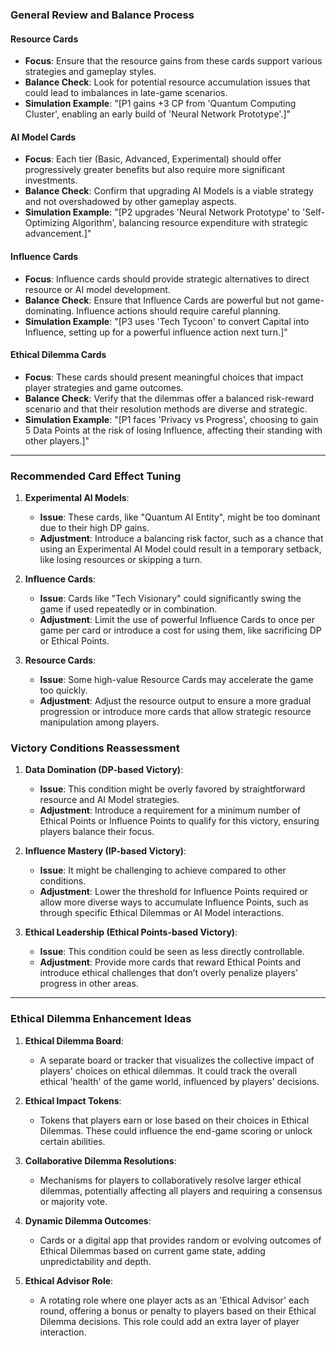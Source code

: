 
### General Review and Balance Process

#### Resource Cards
- **Focus**: Ensure that the resource gains from these cards support various strategies and gameplay styles. 
- **Balance Check**: Look for potential resource accumulation issues that could lead to imbalances in late-game scenarios.
- **Simulation Example**: "[P1 gains +3 CP from 'Quantum Computing Cluster', enabling an early build of 'Neural Network Prototype'.]"

#### AI Model Cards
- **Focus**: Each tier (Basic, Advanced, Experimental) should offer progressively greater benefits but also require more significant investments.
- **Balance Check**: Confirm that upgrading AI Models is a viable strategy and not overshadowed by other gameplay aspects.
- **Simulation Example**: "[P2 upgrades 'Neural Network Prototype' to 'Self-Optimizing Algorithm', balancing resource expenditure with strategic advancement.]"

#### Influence Cards
- **Focus**: Influence cards should provide strategic alternatives to direct resource or AI model development.
- **Balance Check**: Ensure that Influence Cards are powerful but not game-dominating. Influence actions should require careful planning.
- **Simulation Example**: "[P3 uses 'Tech Tycoon' to convert Capital into Influence, setting up for a powerful influence action next turn.]"

#### Ethical Dilemma Cards
- **Focus**: These cards should present meaningful choices that impact player strategies and game outcomes.
- **Balance Check**: Verify that the dilemmas offer a balanced risk-reward scenario and that their resolution methods are diverse and strategic.
- **Simulation Example**: "[P1 faces 'Privacy vs Progress', choosing to gain 5 Data Points at the risk of losing Influence, affecting their standing with other players.]"

---


### Recommended Card Effect Tuning

1. **Experimental AI Models**:
   - **Issue**: These cards, like "Quantum AI Entity", might be too dominant due to their high DP gains.
   - **Adjustment**: Introduce a balancing risk factor, such as a chance that using an Experimental AI Model could result in a temporary setback, like losing resources or skipping a turn.

2. **Influence Cards**:
   - **Issue**: Cards like "Tech Visionary" could significantly swing the game if used repeatedly or in combination.
   - **Adjustment**: Limit the use of powerful Influence Cards to once per game per card or introduce a cost for using them, like sacrificing DP or Ethical Points.

3. **Resource Cards**:
   - **Issue**: Some high-value Resource Cards may accelerate the game too quickly.
   - **Adjustment**: Adjust the resource output to ensure a more gradual progression or introduce more cards that allow strategic resource manipulation among players.

### Victory Conditions Reassessment

1. **Data Domination (DP-based Victory)**:
   - **Issue**: This condition might be overly favored by straightforward resource and AI Model strategies.
   - **Adjustment**: Introduce a requirement for a minimum number of Ethical Points or Influence Points to qualify for this victory, ensuring players balance their focus.

2. **Influence Mastery (IP-based Victory)**:
   - **Issue**: It might be challenging to achieve compared to other conditions.
   - **Adjustment**: Lower the threshold for Influence Points required or allow more diverse ways to accumulate Influence Points, such as through specific Ethical Dilemmas or AI Model interactions.

3. **Ethical Leadership (Ethical Points-based Victory)**:
   - **Issue**: This condition could be seen as less directly controllable.
   - **Adjustment**: Provide more cards that reward Ethical Points and introduce ethical challenges that don’t overly penalize players’ progress in other areas.


---

### Ethical Dilemma Enhancement Ideas

1. **Ethical Dilemma Board**:
   - A separate board or tracker that visualizes the collective impact of players' choices on ethical dilemmas. It could track the overall ethical 'health' of the game world, influenced by players' decisions.

2. **Ethical Impact Tokens**:
   - Tokens that players earn or lose based on their choices in Ethical Dilemmas. These could influence the end-game scoring or unlock certain abilities.

3. **Collaborative Dilemma Resolutions**:
   - Mechanisms for players to collaboratively resolve larger ethical dilemmas, potentially affecting all players and requiring a consensus or majority vote.

4. **Dynamic Dilemma Outcomes**:
   - Cards or a digital app that provides random or evolving outcomes of Ethical Dilemmas based on current game state, adding unpredictability and depth.

5. **Ethical Advisor Role**:
   - A rotating role where one player acts as an 'Ethical Advisor' each round, offering a bonus or penalty to players based on their Ethical Dilemma decisions. This role could add an extra layer of player interaction.
